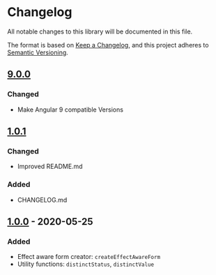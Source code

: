 # Changelog

All notable changes to this library will be documented in this file.

The format is based on [Keep a Changelog](https://keepachangelog.com/en/1.0.0/),
and this project adheres to [Semantic Versioning](https://semver.org/spec/v2.0.0.html).

## [9.0.0]

### Changed

-   Make Angular 9 compatible Versions

## [1.0.1]

### Changed

-   Improved README.md

### Added

-   CHANGELOG.md

## [1.0.0] - 2020-05-25

### Added

-   Effect aware form creator: `createEffectAwareForm`
-   Utility functions: `distinctStatus`, `distinctValue`

[9.0.0]: https://www.npmjs.com/package/@kbru/control-props/v/9.0.0
[1.0.1]: https://www.npmjs.com/package/@kbru/form-effects/v/1.0.1
[1.0.0]: https://www.npmjs.com/package/@kbru/form-effects/v/1.0.0
